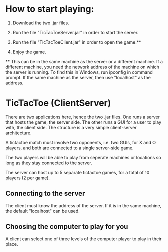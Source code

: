 # How to start playing:

1. Download the two .jar files.

2. Run the file "TicTacToeServer.jar" in order to start the server.

3. Run the file "TicTacToeClient.jar" in order to open the game.**

4. Enjoy the game.

** This can be in the same machine as the server or a different machine. If a different machine, you need the network address of the machine on which the server is running. To find this in Windows, run ipconfig in command prompt. If the same machine as the server, then use "localhost" as the address.

# TicTacToe (ClientServer)

There are two applications here, hence the two .jar files. One runs a server that hosts the game, the server side. The other runs a GUI for a user to play with, the client side. The structure is a very simple client-server architecture.

A tictactoe match must involve two opponents, i.e. two GUIs, 
for X and O players, and both are connected to a single server-side game.

The two players will be able to play from seperate machines or locations so long as they stay connected to the server.

The server can host up to 5 separate tictactoe games, for a total of 10 players (2 per game).

## Connecting to the server

The client must know the address of the server. If it is in the same machine, the default "localhost" can be used.

## Choosing the computer to play for you

A client can select one of three levels of the computer player to play in their place.
